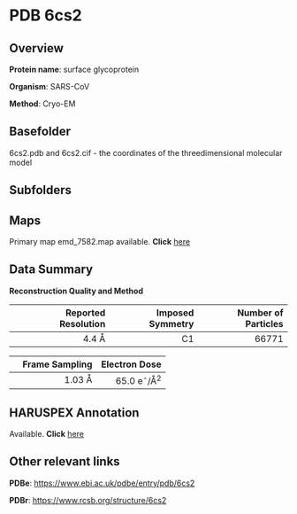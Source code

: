 # PDB 6cs2

## Overview

**Protein name**: surface glycoprotein

**Organism**: SARS-CoV

**Method**: Cryo-EM

## Basefolder

6cs2.pdb and 6cs2.cif - the coordinates of the threedimensional molecular model

## Subfolders









## Maps

Primary map emd_7582.map available. **Click** [here](ftp://ftp.wwpdb.org/pub/emdb/structures/EMD-7582/map/) 

## Data Summary
**Reconstruction Quality and Method**

|   | Reported Resolution | Imposed Symmetry | Number of Particles |
|---|-------------:|----------------:|--------------:|
|   |4.4 Å|C1|66771|

|   | Frame Sampling | Electron Dose |
|---|-------------:|----------------:|
|   |1.03 Å|65.0 e<sup>-</sup>/Å<sup>2</sup>|

## HARUSPEX Annotation

Available. **Click** [here](https://zenodo.org/record/3820135)

## Other relevant links 
**PDBe**:  https://www.ebi.ac.uk/pdbe/entry/pdb/6cs2
 
**PDBr**: https://www.rcsb.org/structure/6cs2 
